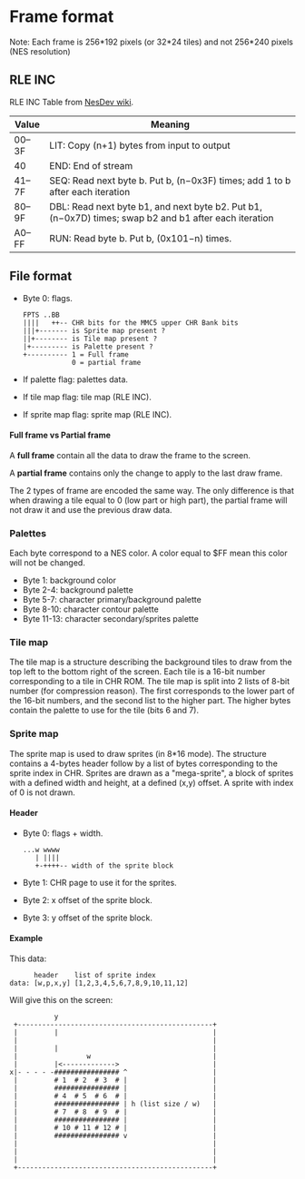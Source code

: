 # Frame format

Note: Each frame is 256\*192 pixels (or 32\*24 tiles) and not 256\*240 pixels (NES resolution)

## RLE INC

RLE INC Table from [NesDev wiki](https://www.nesdev.org/wiki/Tile_compression#RLEINC).

| Value | Meaning                                                                                               |
|-------|-------------------------------------------------------------------------------------------------------|
| 00–3F | LIT: Copy (n+1) bytes from input to output                                                            |
| 40    | END: End of stream                                                                                    |
| 41–7F | SEQ: Read next byte b. Put b, (n−0x3F) times; add 1 to b after each iteration                         |
| 80–9F | DBL: Read next byte b1, and next byte b2. Put b1, (n−0x7D) times; swap b2 and b1 after each iteration |
| A0–FF | RUN: Read byte b. Put b, (0x101−n) times.                                                             |

## File format

- Byte 0: flags.
  ```
  FPTS ..BB
  ||||   ++-- CHR bits for the MMC5 upper CHR Bank bits
  |||+------- is Sprite map present ?
  ||+-------- is Tile map present ?
  |+--------- is Palette present ?
  +---------- 1 = Full frame
              0 = partial frame
  ```

- If palette flag: palettes data.
- If tile map flag: tile map (RLE INC).
- If sprite map flag: sprite map (RLE INC).

#### Full frame vs Partial frame

A **full frame** contain all the data to draw the frame to the screen.

A **partial frame** contains only the change to apply to the last draw frame.

The 2 types of frame are encoded the same way.
The only difference is that when drawing a tile equal to 0 (low part or high part), the partial frame will not draw it and use the previous draw data.

### Palettes

Each byte correspond to a NES color.
A color equal to $FF mean this color will not be changed.

- Byte 1: background color
- Byte 2-4: background palette
- Byte 5-7: character primary/background palette
- Byte 8-10: character contour palette
- Byte 11-13: character secondary/sprites palette

### Tile map

The tile map is a structure describing the background tiles to draw from the top left to the bottom right of the screen.
Each tile is a 16-bit number corresponding to a tile in CHR ROM.
The tile map is split into 2 lists of 8-bit number (for compression reason).
The first corresponds to the lower part of the 16-bit numbers, and the second list to the higher part.
The higher bytes contain the palette to use for the tile (bits 6 and 7).

### Sprite map

The sprite map is used to draw sprites (in 8*16 mode).
The structure contains a 4-bytes header follow by a list of bytes corresponding to the sprite index in CHR.
Sprites are drawn as a "mega-sprite", a block of sprites with a defined width and height, at a defined (x,y) offset.
A sprite with index of 0 is not drawn.

#### Header

- Byte 0: flags + width.
  ```
  ...w wwww
     | ||||
     +-++++-- width of the sprite block
  ```

- Byte 1: CHR page to use it for the sprites.
- Byte 2: x offset of the sprite block.
- Byte 3: y offset of the sprite block.

#### Example

This data:

```
      header    list of sprite index
data: [w,p,x,y] [1,2,3,4,5,6,7,8,9,10,11,12]
```

Will give this on the screen:

```
           y
 +------------------------------------------------+
 |         |                                      |
 |                                                |
 |         |                                      |
 |                 w                              |
 |         |<------------->                       |
x|- - - - -################ ^                     |
 |         # 1  # 2  # 3  # |                     |
 |         ################ |                     |
 |         # 4  # 5  # 6  # |                     |
 |         ################ | h (list size / w)   |
 |         # 7  # 8  # 9  # |                     |
 |         ################ |                     |
 |         # 10 # 11 # 12 # |                     |
 |         ################ v                     |
 |                                                |
 |                                                |
 |                                                |
 +------------------------------------------------+
```
